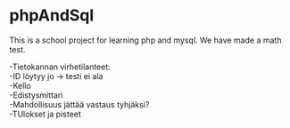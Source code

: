 # phpAndSql

This is a school project for learning php and mysql. We have made a math test.


-Tietokannan virhetilanteet: <br>
  -ID löytyy jo -> testi ei ala <br>
-Kello <br>
-Edistysmittari <br>
-Mahdollisuus jättää vastaus tyhjäksi? <br>
-TUlokset ja pisteet
